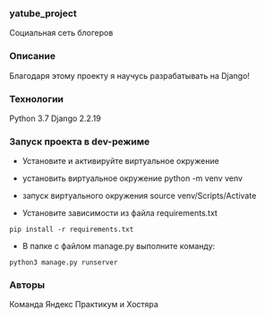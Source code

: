 ### yatube_project
Социальная сеть блогеров

### Описание
Благодаря этому проекту я научусь разрабатывать на Django!

### Технологии
Python 3.7
Django 2.2.19

### Запуск проекта в dev-режиме
- Установите и активируйте виртуальное окружение
- установить виртуальное окружение
python -m venv venv

- запуск виртуального окружения
source venv/Scripts/Activate
- Установите зависимости из файла requirements.txt
```
pip install -r requirements.txt
``` 
- В папке с файлом manage.py выполните команду:
```
python3 manage.py runserver
```
### Авторы
Команда Яндекс Практикум и Хостяра